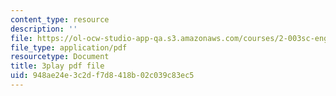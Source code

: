 ```yaml
---
content_type: resource
description: ''
file: https://ol-ocw-studio-app-qa.s3.amazonaws.com/courses/2-003sc-engineering-dynamics-fall-2011/948ae24e3c2df7d8418b02c039c83ec5_mB_rrEN_Ltc.pdf
file_type: application/pdf
resourcetype: Document
title: 3play pdf file
uid: 948ae24e-3c2d-f7d8-418b-02c039c83ec5
---
```

